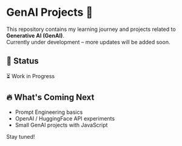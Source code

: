 # GenAI Projects 🚀

This repository contains my learning journey and projects related to **Generative AI (GenAI)**.  
Currently under development – more updates will be added soon.  

## 📌 Status
⏳ Work in Progress  

## 🔥 What's Coming Next
- Prompt Engineering basics  
- OpenAI / HuggingFace API experiments  
- Small GenAI projects with JavaScript  

Stay tuned!  
